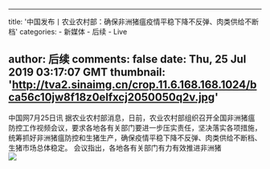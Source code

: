 
---
title: '中国发布丨农业农村部：确保非洲猪瘟疫情平稳下降不反弹、肉类供给不断档'
categories: 
    - 新媒体
    - 后续
    - Live

author: 后续
comments: false
date: Thu, 25 Jul 2019 03:17:07 GMT
thumbnail: 'http://tva2.sinaimg.cn/crop.11.6.168.168.1024/bca56c10jw8f18z0elfxcj2050050q2v.jpg'
---

<div>   
中国网7月25日讯 据农业农村部消息，日前，农业农村部组织召开全国非洲猪瘟防控工作视频会议，要求各地各有关部门要进一步压实责任，坚决落实各项措施，统筹抓好非洲猪瘟防控和生猪生产，确保疫情平稳下降不反弹、肉类供给不断档、生猪市场总体稳定。
会议指出，各地各有关部门有力有效推进非洲猪<br><img src="http://tva2.sinaimg.cn/crop.11.6.168.168.1024/bca56c10jw8f18z0elfxcj2050050q2v.jpg" referrerpolicy="no-referrer">  
</div>
            